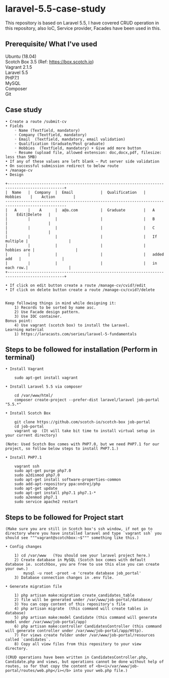 # laravel-5.5-case-study
This repository is based on Laravel 5.5, I have covered CRUD operation in this repository, also IoC, Service provider, Facades have been used in this.

## Prerequisite/ What I've used

Ubuntu (18.04) <br/>
Scotch Box 3.5 (Ref: https://box.scotch.io) <br/>
Vagrant 2.1.5 <br/>
Laravel 5.5 <br/>
PHP7.1 <br/>
MySQL <br/>
Composer <br/>
Git <br/>

## Case study

    • Create a route /submit-cv
    • Fields
        ◦ Name (Textfield, mandatory) 
        ◦ Company (Textfield, mandatory)
        ◦ Email  (Textfield, mandatory, email validation)
        ◦ Qualification (Graduate/Post graduate)
        ◦ Hobbies  (Textfield, mandatory) + Give add more button
        ◦ Resume (upload file, allowed extension: doc,docx,pdf, filesize: less than 5MB)
    • If any of these values are left blank – Put server side validation 
    • On successful submission redirect to below route
    • /manage-cv
    • Design

	+-----------------------------------------------------------------------------------------------+
	|  Name   |  Company  |  Email            |  Qualification   |    Hobbies    |    Action        |
	-------------------------------------------------------------------------------------------------
	|   A     |    A      |  a@a.com          |  Graduate        |   A           |    Edit|Delete   |
	|         |           |                   |                  |   B           |                  |  
	|         |           |                   |                  |   C           |                  |  
	|         |           |                   |                  |   If multiple |                  |
	|         |           |                   |                  |   hobbies are |                  |
	|         |           |                   |                  |   added add   |                  |
	|         |           |                   |                  |   in each row.|                  |    
	+-----------------------------------------------------------------------------------------------+

    • If click on edit button create a route /manage-cv/cvid?/edit
    • If click on delete button create a route /manage-cv/cvid?/delete


	Keep following things in mind while designing it:
	    1) Records to be sorted by name asc.
	    2) Use Facade design pattern.
	    3) Use IOC container.
	Bonus point:
	    4) Use vagrant (scotch box) to install the Laravel.
	Learning material
	    1) https://laracasts.com/series/laravel-5-fundamentals


## Steps to be followed for installation (Perform in terminal)
	
	• Install Vagrant

		sudo apt-get install vagrant

	• Install Laravel 5.5 via composer

		cd /var/www/html/
		composer create-project --prefer-dist laravel/laravel job-portal "5.5.*"

	• Install Scotch Box

		git clone https://github.com/scotch-io/scotch-box job-portal
		cd job-portal
		vagrant up  (It will take bit time to install virtual setup in your current directory)

	(Note: Used Scotch Box comes with PHP7.0, but we need PHP7.1 for our project, so follow below steps to install PHP7.1.)

	• Install PHP7.1

		vagrant ssh
		sudo apt-get purge php7.0
		sudo a2dismod php7.0
		sudo apt-get install software-properties-common
		sudo add-apt-repository ppa:ondrej/php
		sudo apt-get update
		sudo apt-get install php7.1 php7.1-*
		sudo a2enmod php7.1
		sudo service apache2 restart


## Steps to be followed for Project start

	(Make sure you are still in Scotch box's ssh window, if not go to directory where you have installed laravel and type `vagrant ssh` you should see """vagrant@scotchbox:~$""" something like this.)
	
	• Config changes

		1) cd /var/www   (You should see your laravel project here.)
		2) Create database in MySQL (Scotch box comes with default database ie. scotchbox, you are free to use this else you can create your own.)
			mysql -u root -proot -e 'create database job_portal'
		3) Database connection changes in .env file.

	• Generate migration file

		1) php artisan make:migration create_candidates_table
		2) file will be generated under /var/www/job-portal/database/
		3) You can copy content of this repository's file
		4) php artisan migrate  (this command will create tables in database)
		5) php artisan make:model Candidate (this command will generate model under /var/www/job-portal/app)
		6) php artisan make:controller CandidatesController (this command will generate controller under /var/www/job-portal/app/Http).
		7) For views create folder under /var/www/job-portal/resources called `candidates`.
		8) Copy all view files from this repository to your view directory. 

	(CRUD operations have been written in CandidatesController.php, Candidate.php and views, but operations cannot be done without help of routes, so for that copy the content of <b><i>/var/www/job-portal/routes/web.php</i></b> into your web.php file.)